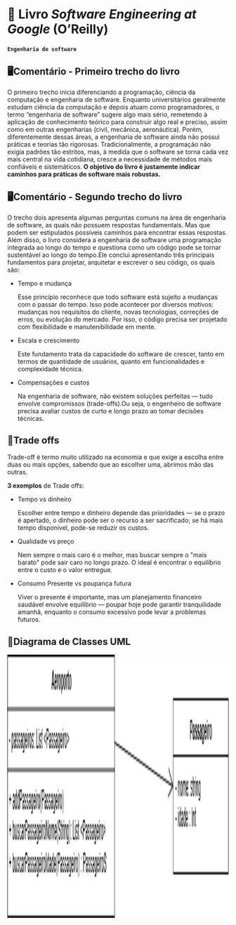 # 📖 Livro *Software Engineering at Google* (O’Reilly)
**`Engenharia de software`**


<h2>🖥Comentário - Primeiro trecho do livro </h2>
<p> O primeiro trecho inicia diferenciando a programação, ciência da computação e engenharia de software. Enquanto universitários geralmente estudam ciência da computação e depois atuam como programadores, o termo “engenharia de software” sugere algo mais sério, remetendo à aplicação de conhecimento teórico para construir algo real e preciso, assim como em outras engenharias (civil, mecânica, aeronáutica). Porém, diferentemente dessas áreas, a engenharia de software ainda não possui práticas e teorias tão rigorosas. Tradicionalmente, a programação não exigia padrões tão estritos, mas, à medida que o software se torna cada vez mais central na vida cotidiana, cresce a necessidade de métodos mais confiáveis e sistemáticos.<strong> O objetivo do livro é justamente indicar caminhos para práticas de software mais robustas.</strong> </p>



<h2>🖥Comentário - Segundo trecho do livro </h2>
<p> O trecho dois apresenta algumas perguntas comuns na área de engenharia de software, as quais não possuem respostas fundamentais.
Mas que podem ser estipulados possíveis caminhos para encontrar essas respostas. Além disso, o livro considera a engenharia de software uma 
programação integrada ao longo do tempo e questiona como um código pode se tornar sustentável ao longo do tempo.Ele conclui apresentando três principais fundamentos para projetar, arquitetar e escrever o seu código, os quais são: 
  <ul>
  <li>Tempo e mudança
     <p>Esse princípio reconhece que todo software está sujeito a mudanças com o passar do tempo. Isso pode acontecer por diversos motivos: mudanças nos requisitos do cliente, novas tecnologias, correções de erros, ou 
  evolução do mercado. Por isso, o código precisa ser projetado com flexibilidade e manutenibilidade em mente.</p>
    
  <li>Escala e crescimento 
      <p>Este fundamento trata da capacidade do software de crescer, tanto em termos de quantidade de usuários, quanto em funcionalidades e complexidade técnica.</p>

  <li>Compensações e custos  
      <p>Na engenharia de software, não existem soluções perfeitas — tudo envolve compromissos (trade-offs).Ou seja, o engenheiro de software precisa avaliar custos de curto e longo prazo ao tomar decisões técnicas.</p>

  </ul>
  </p>
 
<h2>📌Trade offs </h2>
<p> Trade-off é termo muito utilizado na economia e que exige a escolha entre duas ou mais opções, sabendo que
ao escolher uma, abrimos mão das outras.</p>
<p><b>3 exemplos</b> de Trade offs:
  <ul>
  <li>Tempo vs dinheiro
    <p>Escolher entre tempo e dinheiro depende das prioridades — se o prazo é apertado, o dinheiro pode ser o recurso a ser sacrificado; se há mais tempo disponível, pode-se reduzir os custos.</p>
    
  <li>Qualidade vs preço
    <p>Nem sempre o mais caro é o melhor, mas buscar sempre o "mais barato" pode sair caro no longo prazo. O ideal é encontrar o equilíbrio entre o custo e o valor entregue.</p>
  <li>Consumo Presente vs poupança futura
    <p>Viver o presente é importante, mas um planejamento financeiro saudável envolve equilíbrio — poupar hoje pode garantir tranquilidade amanhã, enquanto o consumo excessivo pode levar a problemas futuros.</p>
  </ul>
  </p>
 
<h2>📝Diagrama de Classes UML</h2>

<img align="right" src="../engenhariadesoftware/Diagrama de Classes UML.drawio.png" alt="Diagrama" width="1000" height="600" />

